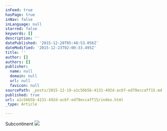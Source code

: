 ```yaml
---
inFeed: true
hasPage: true
inNav: false
inLanguage: null
starred: false
keywords: []
description: ''
datePublished: '2015-12-28T05:48:53.056Z'
dateModified: '2015-12-23T02:00:33.495Z'
title: ''
author: []
authors: []
publisher:
  name: null
  domain: null
  url: null
  favicon: null
sourcePath: _posts/2015-12-19-a1c56b5b-4131-492d-ac6f-ed79eccaff15.md
published: true
url: a1c56b5b-4131-492d-ac6f-ed79eccaff15/index.html
_type: Article

---
```

Subcontinent
![](https://the-grid-user-content.s3-us-west-2.amazonaws.com/07413228-c6fe-4a0e-aac9-186b42de65d4.jpg)
